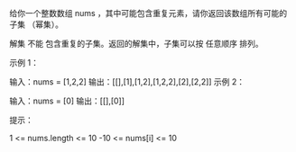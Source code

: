 给你一个整数数组 nums ，其中可能包含重复元素，请你返回该数组所有可能的
子集
（幂集）。

解集 不能 包含重复的子集。返回的解集中，子集可以按 任意顺序 排列。

示例 1：

输入：nums = [1,2,2]
输出：[[],[1],[1,2],[1,2,2],[2],[2,2]]
示例 2：

输入：nums = [0]
输出：[[],[0]]

提示：

1 <= nums.length <= 10
-10 <= nums[i] <= 10
